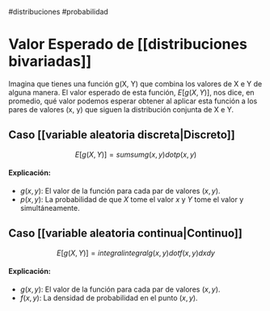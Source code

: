 #distribuciones #probabilidad
# Valor Esperado de [[distribuciones bivariadas]]

Imagina que tienes una función g(X, Y) que combina los valores de X e Y de alguna manera. El valor esperado de esta función, $E[g(X, Y)]$, nos dice, en promedio, qué valor podemos esperar obtener al aplicar esta función a los pares de valores (x, y) que siguen la distribución conjunta de X e Y.

## Caso [[variable aleatoria discreta|Discreto]]

$$E[g(X, Y)] = sum sum g(x, y) dot p(x, y)$$

#### Explicación:

- $g(x, y)$: El valor de la función para cada par de valores $(x, y)$.
- $p(x, y)$: La probabilidad de que $X$ tome el valor $x$ y $Y$ tome el valor y simultáneamente.

## Caso [[variable aleatoria continua|Continuo]]

$$E[g(X, Y)] = integral integral g(x, y) dot f(x, y) d x d y$$

#### Explicación:

- $g(x, y)$: El valor de la función para cada par de valores $(x, y)$.
- $f(x, y)$: La densidad de probabilidad en el punto $(x, y)$.
